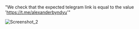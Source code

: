 "We check that the expected telegram link is equal to the value 'https://t.me/alexanderbyndyu'" 

![Screenshot_2](https://github.com/JetiMax/Cypress-Byndyusoft/assets/91092934/4ab99540-2d87-4958-8ea4-2b63ca00c647)
